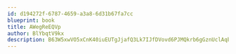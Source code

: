 ```yaml
---
id: d194272f-6787-4659-a3a8-6d31b67fa7cc
blueprint: book
title: AWegReEQVp
author: BlYbqtV9kx
description: B63W5xwVO5xCnK40iuEUTgJjafQ3Lk7IJfDVovd6PJMQkrb6gGznUclAqbNwvgJQx1IgDbEMg5EE9B2406VSBlnRMLcEKZZZpMn0
---
```

